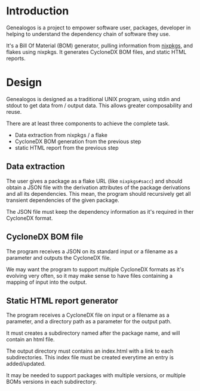 # Introduction

Genealogos is a project to empower software user, packages, developer in helping to understand the dependency chain of software they use.

It's a Bill Of Material (BOM) generator, pulling information from [nixpkgs](https://github.com/NixOS/nixpkgs), and flakes using nixpkgs. It generates CycloneDX BOM files, and static HTML reports.

# Design

Genealogos is designed as a traditional UNIX program, using stdin and stdout to get data from / output data. This allows greater composability and reuse.

There are at least three components to achieve the complete task.

- Data extraction from nixpkgs / a flake
- CycloneDX BOM generation from the previous step
- static HTML report from the previous step

## Data extraction

The user gives a package as a flake URL (like `nixpkgs#sacc`) and should obtain a JSON file with the derivation attributes of the package derivations and all its dependencies. This mean, the program should recursively get all transient dependencies of the given package.

The JSON file must keep the dependency information as it's required in ther CycloneDX format.

## CycloneDX BOM file

The program receives a JSON on its standard input or a filename as a parameter and outputs the CycloneDX file.

We may want the program to support multiple CycloneDX formats as it's evolving very often, so it may make sense to have files containing a mapping of input into the output.

## Static HTML report generator

The program receives a CycloneDX file on input or a filename as a parameter, and a directory path as a parameter for the output path.

It must creates a subdirectory named after the package name, and will contain an html file.

The output directory must contains an index.html with a link to each subdirectories. This index file must be created everytime an entry is added/updated.

It may be needed to support packages with multiple versions, or multiple BOMs versions in each subdirectory.
